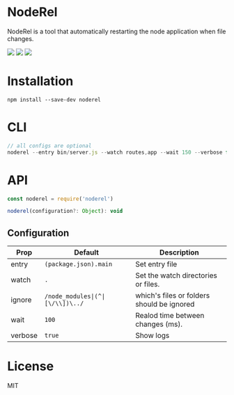 # NodeRel
NodeRel is a tool that automatically restarting the node application when file changes.

![][version] ![][downloads] ![][license]

# Installation
```shell
npm install --save-dev noderel
```

# CLI
```js
// all configs are optional 
noderel --entry bin/server.js --watch routes,app --wait 150 --verbose false
```

# API
```js
const noderel = require('noderel')

noderel(configuration?: Object): void
```

## Configuration

| Prop     | Default                          | Description                   |
|----------|----------------------------------|-------------------------------|
|entry     | `(package.json).main`            | Set entry file |
|watch     | `.`                              | Set the watch directories or files. |
|ignore   | `/node_modules\|(^\|[\/\\])\../` | which\'s files or folders should be ignored |
|wait      | `100`                            | Realod time between changes (ms). |
|verbose   | `true`                          | Show logs |

# License
MIT

[downloads]: https://badgen.net/npm/dt/noderel
[version]:       http://img.shields.io/npm/v/noderel.svg?style=flat-square

[license]: https://badgen.net/npm/license/noderel